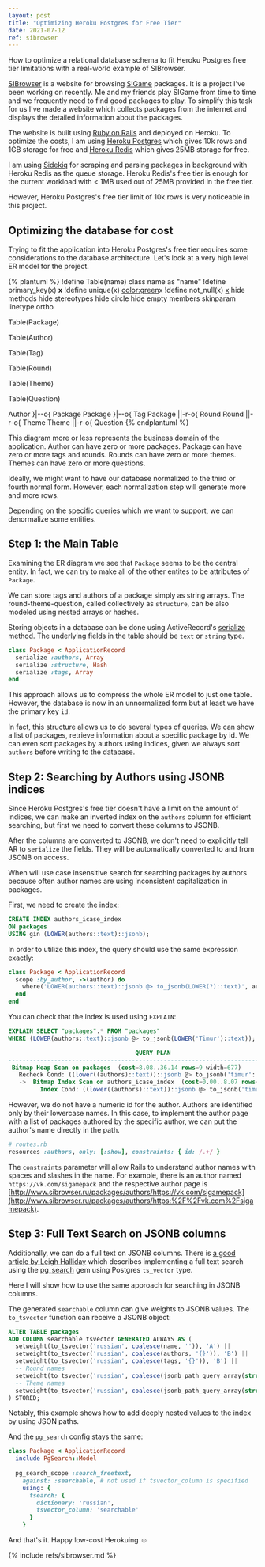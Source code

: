 ```yaml
---
layout: post
title: "Optimizing Heroku Postgres for Free Tier"
date: 2021-07-12
ref: sibrowser
---
```

How to optimize a relational database schema to fit
Heroku Postgres free tier limitations with a real-world
example of SIBrowser.

[SIBrowser](sibrowser) is a website for browsing [SIGame](sigame)
packages. It is a project I've been working on recently.
Me and my friends play SIGame from time
to time and we frequently need to find good packages to play. To simplify this
task for us I've made a website which collects packages from the internet
and displays the detailed information about the packages.

The website is built using [Ruby on Rails](ror) and deployed on Heroku.
To optimize the costs, I am using [Heroku Postgres](heroku-postgres)
which gives 10k rows and 1GB storage for free and [Heroku Redis](heroku-redis)
which gives 25MB storage for free.

I am using [Sidekiq](sidekiq) for scraping and parsing packages in background
with Heroku Redis as the queue storage. Heroku Redis's free tier
is enough for the current workload with < 1MB used out of 25MB
provided in the free tier.

However, Heroku Postgres's free tier limit of 10k rows is very noticeable
in this project.

## Optimizing the database for cost
Trying to fit the application into Heroku Postgres's free tier requires some
considerations to the database architecture. Let's look at a very high level
ER model for the project.

{% plantuml %}
!define Table(name) class name as "name"
!define primary_key(x) <b>x</b>
!define unique(x) <color:green>x</color>
!define not_null(x) <u>x</u>
hide methods
hide stereotypes
hide circle
hide empty members
skinparam linetype ortho

Table(Package) 

Table(Author)

Table(Tag)

Table(Round)

Table(Theme)

Table(Question)

Author }|--o{ Package
Package }|--o{ Tag
Package ||-r-o{ Round
Round ||-r-o{ Theme
Theme ||-r-o{ Question
{% endplantuml %}

This diagram more or less represents the business domain of the application.
Author can have zero or more packages. Package can have zero or more tags
and rounds. Rounds can have zero or more themes. Themes can have zero
or more questions.

Ideally, we might want to have our database normalized to the third or fourth
normal form. However, each normalization step will generate more and more
rows.

Depending on the specific queries which we want to support, we can denormalize
some entities.

## Step 1: the Main Table
Examining the ER diagram we see that `Package` seems to be the central entity.
In fact, we can try to make all of the other entites to be attributes of `Package`.

We can store tags and authors of a package simply as string arrays. The
round-theme-question, called collectively as `structure`,
can be also modeled using nested arrays or
hashes.

Storing objects in a database can be done using ActiveRecord's [serialize](serialize) method.
The underlying fields in the table should be `text` or `string` type.

```ruby
class Package < ApplicationRecord
  serialize :authors, Array
  serialize :structure, Hash
  serialize :tags, Array
end
```

This approach allows us to compress the whole ER model to just one table. However,
the database is now in an unnormalized form but at least we have the primary key `id`.

In fact, this structure allows us to do several types of queries. We can show
a list of packages, retrieve information about a specific package by id. We can
even sort packages by authors using indices, given we always sort `authors`
before writing to the database.

## Step 2: Searching by Authors using JSONB indices
Since Heroku Postgres's free tier doesn't have a limit on the amount of indices,
we can make an inverted index on the `authors` column for efficient searching,
but first we need to convert these columns to JSONB.

After the columns are converted to JSONB, we don't need to explicitly tell AR
to `serialize` the fields. They will be automatically converted to and from JSONB
on access.

When will use case insensitive search for searching packages by authors
because often author names are using inconsistent capitalization in packages.

First, we need to create the index:
```sql
CREATE INDEX authors_icase_index
ON packages
USING gin (LOWER(authors::text)::jsonb);
```

In order to utilize this index, the query should use the same expression exactly:
```ruby
class Package < ApplicationRecord
  scope :by_author, ->(author) do
    where('LOWER(authors::text)::jsonb @> to_jsonb(LOWER(?)::text)', author)
  end
end
```

You can check that the index is used using `EXPLAIN`:
```sql
EXPLAIN SELECT "packages".* FROM "packages"
WHERE (LOWER(authors::text)::jsonb @> to_jsonb(LOWER('Timur')::text));

                                    QUERY PLAN                                    
----------------------------------------------------------------------------------
 Bitmap Heap Scan on packages  (cost=8.08..36.14 rows=9 width=677)
   Recheck Cond: ((lower((authors)::text))::jsonb @> to_jsonb('timur'::text))
   ->  Bitmap Index Scan on authors_icase_index  (cost=0.00..8.07 rows=9 width=0)
         Index Cond: ((lower((authors)::text))::jsonb @> to_jsonb('timur'::text))
```

However, we do not have a numeric id for the author. Authors are identified only
by their lowercase names. In this case, to implement the author page with a list
of packages authored by the specific author, we can put the author's name
directly in the path.

```ruby
# routes.rb
resources :authors, only: [:show], constraints: { id: /.+/ }
```

The `constraints` parameter will allow Rails to understand author names with
spaces and slashes in the name. For example, there is an author named `https://vk.com/sigamepack`
and the respective author page is
[http://www.sibrowser.ru/packages/authors/https://vk.com/sigamepack](http://www.sibrowser.ru/packages/authors/https:%2F%2Fvk.com%2Fsigamepack).

## Step 3: Full Text Search on JSONB columns
Additionally, we can do a full text on JSONB columns. There is [a good article
by Leigh Halliday](pganalyze-fulltext) which describes implementing
a full text search using the [pg_search](pg_search) gem using Postgres `ts_vector`
type.

Here I will show how to use the same approach for searching in JSONB columns.

The generated `searchable` column can give weights to JSONB values. The `to_tsvector`
function can receive a JSONB object:
```sql
ALTER TABLE packages
ADD COLUMN searchable tsvector GENERATED ALWAYS AS (
  setweight(to_tsvector('russian', coalesce(name, '')), 'A') ||
  setweight(to_tsvector('russian', coalesce(authors, '{}')), 'B') ||
  setweight(to_tsvector('russian', coalesce(tags, '{}')), 'B') ||
  -- Round names
  setweight(to_tsvector('russian', coalesce(jsonb_path_query_array(structure, '$[*].name'), '{}')), 'B') ||
  -- Theme names
  setweight(to_tsvector('russian', coalesce(jsonb_path_query_array(structure, '$[*].themes[*].name'), '{}')), 'B') ||
) STORED;
```

Notably, this example shows how to add deeply nested values to the index
by using JSON paths.

And the `pg_search` config stays the same:
```ruby
class Package < ApplicationRecord
  include PgSearch::Model
  
  pg_search_scope :search_freetext,
    against: :searchable, # not used if tsvector_column is specified
    using: {
      tsearch: {
        dictionary: 'russian',
        tsvector_column: 'searchable'
      }
    }
```

And that's it. Happy low-cost Herokuing :relaxed:

{% include refs/sibrowser.md %}
